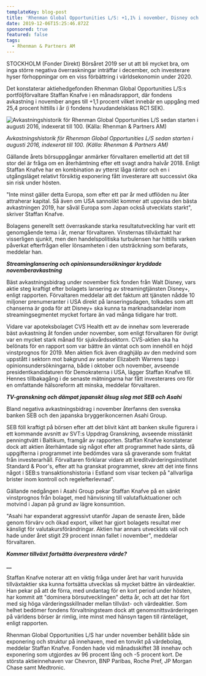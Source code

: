 ```yaml
---
templateKey: blog-post
title: 'Rhenman Global Opportunities L/S: +1,1% i november, Disney och CVS i topp'
date: 2019-12-06T15:25:46.872Z
sponsored: true
featured: false
tags:
  - Rhenman & Partners AM
---
```

STOCKHOLM (Fonder Direkt) Börsåret 2019 ser ut att bli mycket bra, om inga större negativa överraskningar inträffar i december, och investerare hyser förhoppningar om en viss förbättring i världsekonomin under 2020.



Det konstaterar aktiehedgefonden Rhenman Global Opportunities L/S:s portföljförvaltare Staffan Knafve i en månadsrapport, där fondens avkastning i november anges till +1,1 procent vilket innebär en uppgång med 25,4 procent hittills i år (i fondens huvudandelsklass RC1 SEK).





![Avkastningshistorik för Rhenman Global Opportunities L/S sedan starten i augusti 2016, indexerat till 100. (Källa: Rhenman & Partners AM)](/img/glo-opp.png "Avkastningshistorik för Rhenman Global Opportunities L/S sedan starten i augusti 2016, indexerat till 100. (Källa: Rhenman & Partners AM)")

_Avkastningshistorik för Rhenman Global Opportunities L/S sedan starten i augusti 2016, indexerat till 100. (Källa: Rhenman & Partners AM)_



Gällande årets börsuppgångar anmärker förvaltaren emellertid att det till stor del är fråga om en återhämtning efter ett svagt andra halvår 2018. Enligt Staffan Knafve har en kombination av ytterst låga räntor och en i utgångsläget relativt försiktig exponering fått investerare att successivt öka sin risk under hösten.



"Inte minst gäller detta Europa, som efter ett par år med utflöden nu åter attraherar kapital. Så även om USA sannolikt kommer att uppvisa den bästa avkastningen 2019, har såväl Europa som Japan också utvecklats starkt", skriver Staffan Knafve.



Bolagens generellt sett överraskande starka resultatutveckling har varit ett genomgående tema i år, menar förvaltaren. Vinsternas tillväxttakt har visserligen sjunkit, men den handelspolitiska turbulensen har hittills varken påverkat efterfrågan eller lönsamheten i den utsträckning som befarats, meddelar han.



**_Streaminglansering och opinionsundersökningar kryddade novemberavkastning_**



Bäst avkastningsbidrag under november fick fonden från Walt Disney, vars aktie steg kraftigt efter bolagets lansering av streamingtjänsten Disney+, enligt rapporten. Förvaltaren meddelar att det faktum att tjänsten nådde 10 miljoner prenumeranter i USA direkt på lanseringsdagen, tolkades som att chanserna är goda för att Disney+ ska kunna ta marknadsandelar inom streamingsegmentet mycket fortare än vad många tidigare har trott.



Vidare var apoteksbolaget CVS Health ett av de innehav som levererade bäst avkastning åt fonden under november, som enligt förvaltaren för övrigt var en mycket stark månad för sjukvårdssektorn. CVS-aktien ska ha belönats för en rapport som var bättre än väntat och som innehöll en höjd vinstprognos för 2019. Men aktien fick även draghjälp av den medvind som uppstått i sektorn mot bakgrund av senator Elizabeth Warrens tapp i opinionsundersökningarna, både i oktober och november, avseende presidentkandidaturen för Demokraterna i USA, lägger Staffan Knafve till. Hennes tillbakagång i de senaste mätningarna har fått investerares oro för en omfattande hälsoreform att minska, meddelar förvaltaren.



**_TV-granskning och dämpat japanskt ölsug slog mot SEB och Asahi_**



Bland negativa avkastningsbidrag i november återfanns den svenska banken SEB och den japanska bryggerikoncernen Asahi Group.



SEB föll kraftigt på börsen efter att det blivit känt att banken skulle figurera i ett kommande avsnitt av SVT:s Uppdrag Granskning, avseende misstänkt penningtvätt i Baltikum, framgår av rapporten. Staffan Knafve konstaterar dock att aktien återhämtade sig något efter att programmet hade sänts, då uppgifterna i programmet inte bedömdes vara så graverande som fruktat från investerarhåll. Förvaltaren förklarar vidare att kreditvärderingsinstitutet Standard & Poor's, efter att ha granskat programmet, skrev att det inte finns något i SEB:s transaktionshistoria i Estland som visar tecken på "allvarliga brister inom kontroll och regelefterlevnad".



Gällande nedgången i Asahi Group pekar Staffan Knafve på en sänkt vinstprognos från bolaget, med hänvisning till valutafluktuationer och motvind i Japan på grund av lägre konsumtion.



"Asahi har expanderat aggressivt utanför Japan de senaste åren, både genom förvärv och ökad export, vilket har gjort bolagets resultat mer känsligt för valutakursförändringar. Aktien har annars utvecklats väl och hade under året stigit 29 procent innan fallet i november", meddelar förvaltaren.



**_Kommer tillväxt fortsätta överprestera värde?_**

**__**

Staffan Knafve noterar att en viktig fråga under året har varit huruvida tillväxtaktier ska kunna fortsätta utvecklas så mycket bättre än värdeaktier. Han pekar på att de förra, med undantag för en kort period under hösten, har kommit att "dominera börsutvecklingen" detta år, och att det har fört med sig höga värderingsskillnader mellan tillväxt- och värdeaktier. Som helhet bedömer fondens förvaltningsteam dock att genomsnittsvärderingen på världens börser är rimlig, inte minst med hänsyn tagen till ränteläget, enligt rapporten.



Rhenman Global Opportunities L/S har under november behållit både sin exponering och struktur på innehaven, med en tonvikt på värdebolag, meddelar Staffan Knafve. Fonden hade vid månadsskiftet 38 innehav och exponering som utgjordes av 96 procent lång och -5 procent kort. De största aktieinnehaven var Chevron, BNP Paribas, Roche Pref, JP Morgan Chase samt Medtronic.
